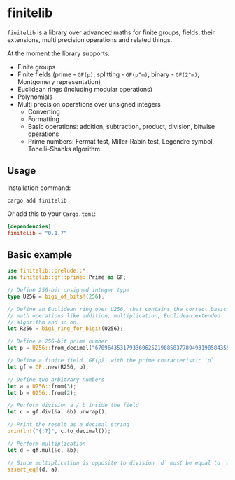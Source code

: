# finitelib

`finitelib` is a library over advanced maths for finite groups, fields,
their extensions, multi precision operations and related things.

At the moment the library supports:
* Finite groups
* Finite fields (prime - `GF(p)`, splitting - `GF(p^m)`, binary - `GF(2^m)`, Montgomery representation)
* Euclidean rings (including modular operations)
* Polynomials
* Multi precision operations over unsigned integers
    * Converting
    * Formatting
    * Basic operations: addition, subtraction, product, division, bitwise operations
    * Prime numbers: Fermat test, Miller-Rabin test, Legendre symbol, Tonelli–Shanks algorithm

## Usage

Installation command:

```ignore
cargo add finitelib
```

Or add this to your `Cargo.toml`:

```toml
[dependencies]
finitelib = "0.1.7"
```

## Basic example

```rust
use finitelib::prelude::*;
use finitelib::gf::prime::Prime as GF;

// Define 256-bit unsigned integer type
type U256 = bigi_of_bits!(256);

// Define an Euclidean ring over U256, that contains the correct basic
// math operations like addition, multiplication, Euclidean extended
// algorithm and so on.
let R256 = bigi_ring_for_bigi!(U256);

// Define a 256-bit prime number
let p = U256::from_decimal("67096435317933606252190858377894931905843553631817376158639971807689379094463");

// Define a finite field `GF(p)` with the prime characteristic `p`
let gf = GF::new(R256, p);

// Define two arbitrary numbers
let a = U256::from(3);
let b = U256::from(2);

// Perform division a / b inside the field
let c = gf.div(&a, &b).unwrap();

// Print the result as a decimal string
println!("{:?}", c.to_decimal());

// Perform multiplication
let d = gf.mul(&c, &b);

// Since multiplication is opposite to division `d` must be equal to `a`
assert_eq!(d, a);
```
